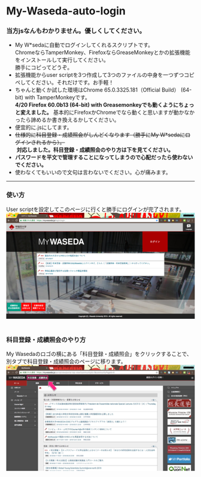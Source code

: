 # My-Waseda-auto-login

### 当方jsなんもわかりません。優しくしてください。

* My W*sedaに自動でログインしてくれるスクリプトです。<br>
ChromeならTamperMonkey、FirefoxならGreaseMonkeyとかの拡張機能をインストールして実行してください。  
勝手にコピってどうぞ。
* 拡張機能からuser scriptを3つ作成して3つのファイルの中身を一つずつコピペしてください。それだけです。お手軽！
* ちゃんと動くか試した環境はChrome 65.0.3325.181（Official Build） (64-bit) with TamperMonkeyです。  
**4/20 Firefox 60.0b13 (64-bit) with Greasemonkeyでも動くようにちょっと変えました。** 
基本的にFirefoxかChromeでなら動くと思いますが動かなかったら諦めるか書き換えるかしてください。  
* 便宜的に.jsにしてます。
* ~~仕様的に科目登録・成績照会がしんどくなります（勝手にMy W*sedaにログインされるから）。~~<br>
 **対応しました。科目登録・成績照会のやり方は下を見てください。**
  <br>
* **パスワードを平文で管理することになってしまうので心配だったら使わないでください。**
* 使わなくてもいいので文句は言わないでください。心が痛みます。

----

### 使い方

User scriptを設定してこのページに行くと勝手にログインが完了されます。
![まじでむり](https://github.com/aosa4054/My-Waseda-auto-login/blob/master/images/login.jpg)
<br>
<br>

### 科目登録・成績照会のやり方

My Wasedaのロゴの横にある「科目登録・成績照会」をクリックすることで、別タブで科目登録・成績照会のページに移ります。
![ほんまむり](https://github.com/aosa4054/My-Waseda-auto-login/blob/master/images/mywaseda_top.jpg)
